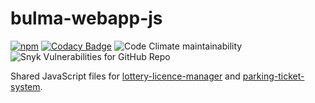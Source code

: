 # bulma-webapp-js

[![npm](https://img.shields.io/npm/v/@cityssm/bulma-webapp-js)](https://www.npmjs.com/package/@cityssm/bulma-webapp-js)
[![Codacy Badge](https://img.shields.io/codacy/grade/1879920d9c354b5cb89aa0b84984dd91)](https://www.codacy.com/gh/cityssm/bulma-webapp-js?utm_source=github.com&amp;utm_medium=referral&amp;utm_content=cityssm/bulma-webapp-js&amp;utm_campaign=Badge_Grade) ![Code Climate maintainability](https://img.shields.io/codeclimate/maintainability/cityssm/bulma-webapp-js)
![Snyk Vulnerabilities for GitHub Repo](https://img.shields.io/snyk/vulnerabilities/github/cityssm/bulma-webapp-js)

Shared JavaScript files for
[lottery-licence-manager](https://github.com/cityssm/lottery-licence-manager)
and
[parking-ticket-system](https://github.com/cityssm/parking-ticket-system).
